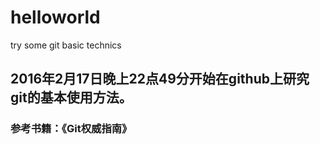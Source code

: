 # helloworld
try some git basic technics

## 2016年2月17日晚上22点49分开始在github上研究git的基本使用方法。
### 参考书籍：《Git权威指南》
